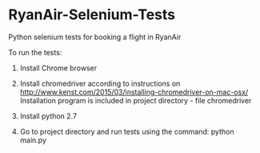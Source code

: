 # RyanAir-Selenium-Tests
Python selenium tests for booking a flight in RyanAir

To run the tests:

1. Install Chrome browser

2. Install chromedriver according to instructions on http://www.kenst.com/2015/03/installing-chromedriver-on-mac-osx/
Installation program is included in project directory - file chromedriver

3. Install python 2.7

4. Go to project directory and run tests using the command: python main.py
